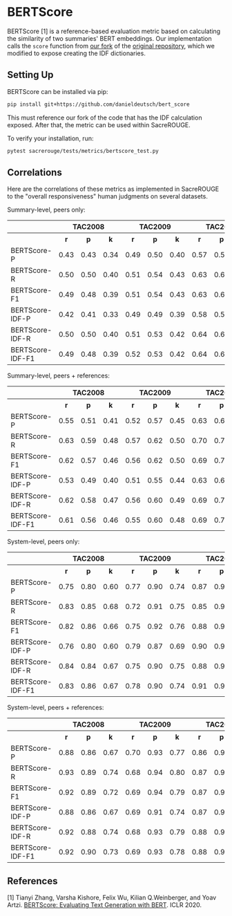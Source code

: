 # BERTScore
BERTScore [1] is a reference-based evaluation metric based on calculating the similarity of two summaries' BERT embeddings.
Our implementation calls the `score` function from [our fork](https://github.com/danieldeutsch/bert_score) of the [original repository](https://github.com/Tiiiger/bert_score), which we modified to expose creating the IDF dictionaries.

## Setting Up
BERTScore can be installed via pip:
```bash
pip install git+https://github.com/danieldeutsch/bert_score
```
This must reference our fork of the code that has the IDF calculation exposed.
After that, the metric can be used within SacreROUGE.

To verify your installation, run:
```bash
pytest sacrerouge/tests/metrics/bertscore_test.py
```

## Correlations
Here are the correlations of these metrics as implemented in SacreROUGE to the "overall responsiveness" human judgments on several datasets.

Summary-level, peers only:
<table>
<tr>
<th></th>
<th colspan="3">TAC2008</th>
<th colspan="3">TAC2009</th>
<th colspan="3">TAC2010</th>
<th colspan="3">TAC2011</th>
</tr>
<tr>
<th></th>
<th>r</th>
<th>p</th>
<th>k</th>
<th>r</th>
<th>p</th>
<th>k</th>
<th>r</th>
<th>p</th>
<th>k</th>
<th>r</th>
<th>p</th>
<th>k</th>
</tr>
<tr>
<td>BERTScore-P</td>
<td>0.43</td>
<td>0.43</td>
<td>0.34</td>
<td>0.49</td>
<td>0.50</td>
<td>0.40</td>
<td>0.57</td>
<td>0.58</td>
<td>0.47</td>
<td>0.46</td>
<td>0.47</td>
<td>0.38</td>
</tr>
<tr>
<td>BERTScore-R</td>
<td>0.50</td>
<td>0.50</td>
<td>0.40</td>
<td>0.51</td>
<td>0.54</td>
<td>0.43</td>
<td>0.63</td>
<td>0.63</td>
<td>0.52</td>
<td>0.45</td>
<td>0.53</td>
<td>0.43</td>
</tr>
<tr>
<td>BERTScore-F1</td>
<td>0.49</td>
<td>0.48</td>
<td>0.39</td>
<td>0.51</td>
<td>0.54</td>
<td>0.43</td>
<td>0.63</td>
<td>0.63</td>
<td>0.51</td>
<td>0.45</td>
<td>0.52</td>
<td>0.42</td>
</tr>
<tr>
<td>BERTScore-IDF-P</td>
<td>0.42</td>
<td>0.41</td>
<td>0.33</td>
<td>0.49</td>
<td>0.49</td>
<td>0.39</td>
<td>0.58</td>
<td>0.59</td>
<td>0.47</td>
<td>0.46</td>
<td>0.45</td>
<td>0.36</td>
</tr>
<tr>
<td>BERTScore-IDF-R</td>
<td>0.50</td>
<td>0.50</td>
<td>0.40</td>
<td>0.51</td>
<td>0.53</td>
<td>0.42</td>
<td>0.64</td>
<td>0.63</td>
<td>0.52</td>
<td>0.45</td>
<td>0.53</td>
<td>0.43</td>
</tr>
<tr>
<td>BERTScore-IDF-F1</td>
<td>0.49</td>
<td>0.48</td>
<td>0.39</td>
<td>0.52</td>
<td>0.53</td>
<td>0.42</td>
<td>0.64</td>
<td>0.63</td>
<td>0.52</td>
<td>0.46</td>
<td>0.51</td>
<td>0.41</td>
</tr>
</table>

Summary-level, peers + references:
<table>
<tr>
<th></th>
<th colspan="3">TAC2008</th>
<th colspan="3">TAC2009</th>
<th colspan="3">TAC2010</th>
<th colspan="3">TAC2011</th>
</tr>
<tr>
<th></th>
<th>r</th>
<th>p</th>
<th>k</th>
<th>r</th>
<th>p</th>
<th>k</th>
<th>r</th>
<th>p</th>
<th>k</th>
<th>r</th>
<th>p</th>
<th>k</th>
</tr>
<tr>
<td>BERTScore-P</td>
<td>0.55</td>
<td>0.51</td>
<td>0.41</td>
<td>0.52</td>
<td>0.57</td>
<td>0.45</td>
<td>0.63</td>
<td>0.65</td>
<td>0.53</td>
<td>0.42</td>
<td>0.53</td>
<td>0.43</td>
</tr>
<tr>
<td>BERTScore-R</td>
<td>0.63</td>
<td>0.59</td>
<td>0.48</td>
<td>0.57</td>
<td>0.62</td>
<td>0.50</td>
<td>0.70</td>
<td>0.71</td>
<td>0.59</td>
<td>0.41</td>
<td>0.61</td>
<td>0.50</td>
</tr>
<tr>
<td>BERTScore-F1</td>
<td>0.62</td>
<td>0.57</td>
<td>0.46</td>
<td>0.56</td>
<td>0.62</td>
<td>0.50</td>
<td>0.69</td>
<td>0.70</td>
<td>0.58</td>
<td>0.41</td>
<td>0.58</td>
<td>0.48</td>
</tr>
<tr>
<td>BERTScore-IDF-P</td>
<td>0.53</td>
<td>0.49</td>
<td>0.40</td>
<td>0.51</td>
<td>0.55</td>
<td>0.44</td>
<td>0.63</td>
<td>0.65</td>
<td>0.53</td>
<td>0.42</td>
<td>0.51</td>
<td>0.41</td>
</tr>
<tr>
<td>BERTScore-IDF-R</td>
<td>0.62</td>
<td>0.58</td>
<td>0.47</td>
<td>0.56</td>
<td>0.60</td>
<td>0.49</td>
<td>0.69</td>
<td>0.71</td>
<td>0.59</td>
<td>0.41</td>
<td>0.60</td>
<td>0.49</td>
</tr>
<tr>
<td>BERTScore-IDF-F1</td>
<td>0.61</td>
<td>0.56</td>
<td>0.46</td>
<td>0.55</td>
<td>0.60</td>
<td>0.48</td>
<td>0.69</td>
<td>0.70</td>
<td>0.58</td>
<td>0.42</td>
<td>0.57</td>
<td>0.47</td>
</tr>
</table>

System-level, peers only:
<table>
<tr>
<th></th>
<th colspan="3">TAC2008</th>
<th colspan="3">TAC2009</th>
<th colspan="3">TAC2010</th>
<th colspan="3">TAC2011</th>
</tr>
<tr>
<th></th>
<th>r</th>
<th>p</th>
<th>k</th>
<th>r</th>
<th>p</th>
<th>k</th>
<th>r</th>
<th>p</th>
<th>k</th>
<th>r</th>
<th>p</th>
<th>k</th>
</tr>
<tr>
<td>BERTScore-P</td>
<td>0.75</td>
<td>0.80</td>
<td>0.60</td>
<td>0.77</td>
<td>0.90</td>
<td>0.74</td>
<td>0.87</td>
<td>0.91</td>
<td>0.76</td>
<td>0.78</td>
<td>0.77</td>
<td>0.61</td>
</tr>
<tr>
<td>BERTScore-R</td>
<td>0.83</td>
<td>0.85</td>
<td>0.68</td>
<td>0.72</td>
<td>0.91</td>
<td>0.75</td>
<td>0.85</td>
<td>0.93</td>
<td>0.79</td>
<td>0.77</td>
<td>0.87</td>
<td>0.69</td>
</tr>
<tr>
<td>BERTScore-F1</td>
<td>0.82</td>
<td>0.86</td>
<td>0.66</td>
<td>0.75</td>
<td>0.92</td>
<td>0.76</td>
<td>0.88</td>
<td>0.93</td>
<td>0.79</td>
<td>0.78</td>
<td>0.85</td>
<td>0.69</td>
</tr>
<tr>
<td>BERTScore-IDF-P</td>
<td>0.76</td>
<td>0.80</td>
<td>0.60</td>
<td>0.79</td>
<td>0.87</td>
<td>0.69</td>
<td>0.90</td>
<td>0.92</td>
<td>0.77</td>
<td>0.79</td>
<td>0.75</td>
<td>0.58</td>
</tr>
<tr>
<td>BERTScore-IDF-R</td>
<td>0.84</td>
<td>0.84</td>
<td>0.67</td>
<td>0.75</td>
<td>0.90</td>
<td>0.75</td>
<td>0.88</td>
<td>0.92</td>
<td>0.78</td>
<td>0.77</td>
<td>0.88</td>
<td>0.71</td>
</tr>
<tr>
<td>BERTScore-IDF-F1</td>
<td>0.83</td>
<td>0.86</td>
<td>0.67</td>
<td>0.78</td>
<td>0.90</td>
<td>0.74</td>
<td>0.91</td>
<td>0.96</td>
<td>0.82</td>
<td>0.78</td>
<td>0.84</td>
<td>0.67</td>
</tr>
</table>

System-level, peers + references:
<table>
<tr>
<th></th>
<th colspan="3">TAC2008</th>
<th colspan="3">TAC2009</th>
<th colspan="3">TAC2010</th>
<th colspan="3">TAC2011</th>
</tr>
<tr>
<th></th>
<th>r</th>
<th>p</th>
<th>k</th>
<th>r</th>
<th>p</th>
<th>k</th>
<th>r</th>
<th>p</th>
<th>k</th>
<th>r</th>
<th>p</th>
<th>k</th>
</tr>
<tr>
<td>BERTScore-P</td>
<td>0.88</td>
<td>0.86</td>
<td>0.67</td>
<td>0.70</td>
<td>0.93</td>
<td>0.77</td>
<td>0.86</td>
<td>0.94</td>
<td>0.80</td>
<td>0.50</td>
<td>0.85</td>
<td>0.70</td>
</tr>
<tr>
<td>BERTScore-R</td>
<td>0.93</td>
<td>0.89</td>
<td>0.74</td>
<td>0.68</td>
<td>0.94</td>
<td>0.80</td>
<td>0.87</td>
<td>0.95</td>
<td>0.83</td>
<td>0.49</td>
<td>0.92</td>
<td>0.76</td>
</tr>
<tr>
<td>BERTScore-F1</td>
<td>0.92</td>
<td>0.89</td>
<td>0.72</td>
<td>0.69</td>
<td>0.94</td>
<td>0.79</td>
<td>0.87</td>
<td>0.96</td>
<td>0.83</td>
<td>0.50</td>
<td>0.90</td>
<td>0.76</td>
</tr>
<tr>
<td>BERTScore-IDF-P</td>
<td>0.88</td>
<td>0.86</td>
<td>0.67</td>
<td>0.69</td>
<td>0.91</td>
<td>0.74</td>
<td>0.87</td>
<td>0.94</td>
<td>0.80</td>
<td>0.51</td>
<td>0.83</td>
<td>0.66</td>
</tr>
<tr>
<td>BERTScore-IDF-R</td>
<td>0.92</td>
<td>0.88</td>
<td>0.74</td>
<td>0.68</td>
<td>0.93</td>
<td>0.79</td>
<td>0.88</td>
<td>0.95</td>
<td>0.83</td>
<td>0.49</td>
<td>0.92</td>
<td>0.77</td>
</tr>
<tr>
<td>BERTScore-IDF-F1</td>
<td>0.92</td>
<td>0.90</td>
<td>0.73</td>
<td>0.69</td>
<td>0.93</td>
<td>0.78</td>
<td>0.88</td>
<td>0.96</td>
<td>0.84</td>
<td>0.50</td>
<td>0.90</td>
<td>0.75</td>
</tr>
</table>

## References
[1] Tianyi Zhang, Varsha Kishore, Felix Wu, Kilian Q.Weinberger, and Yoav Artzi. [BERTScore: Evaluating Text Generation with BERT](https://arxiv.org/abs/1904.09675). ICLR 2020.